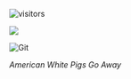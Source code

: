 ![visitors](https://visitor-badge.glitch.me/badge?page_id=fantingsheng.fantingsheng&left_color=green&right_color=red)

![](https://github-readme-stats.vercel.app/api?username=fantingsheng)

![Git](https://img.shields.io/badge/-Git-F05032?style=flat-square&logo=git&logoColor=white)


*American White Pigs Go Away*
